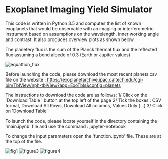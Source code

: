 # Exoplanet Imaging Yield Simulator

This code is written in Python 3.5 and computes the list of known exoplanets that would be observable with an imaging or interferometric instrument based on assumptions on the wavelength, inner working angle and contrast. It also produces overview plots as shown below.

The planetery flux is the sum of the Planck thermal flux and the reflected flux assuming a bond albedo of 0.3 (Earth or Jupiter values) 

![equattion_flux](https://user-images.githubusercontent.com/43030278/45496411-ac070d00-b775-11e8-9b6d-5d5546ca4472.png)

Before launching the code, please download the most recent planets.csv file on the website : https://exoplanetarchive.ipac.caltech.edu/cgi-bin/TblView/nph-tblView?app=ExoTbls&config=planets

The instructions to download the code are as follows:
1/ Click on the 'Download Table ' button at the top left of the page
2/ Tick the boxes : CSV format, Download All Rows, Download All columns, Values Only (...)
3/ Click on 'Download Table'

To launch the code, please locate yourself in the directory containing the 'main.ipynb' file and use the command : jupyter-notebook

To change the input parameters open the 'function.ipynb' file. These are at the top of the file.

![fig1](https://user-images.githubusercontent.com/43030278/45622134-3e175a00-ba83-11e8-8a94-1d35d35bd594.png)
![figure3](https://user-images.githubusercontent.com/43030278/45497382-effb1180-b777-11e8-8836-67a8abe94be1.png)
![figure4](https://user-images.githubusercontent.com/43030278/45350412-06f10680-b5b4-11e8-9282-579457a1ea6e.png)
